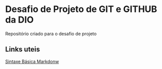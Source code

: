 # Desafio de Projeto de GIT e GITHUB da DIO
Repositório criado para o desafio de projeto 
## Links uteis
[Sintaxe Básica Markdonw](https://www.markdownguide.org/basic-syntax)
